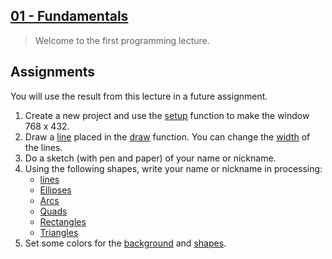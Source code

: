 ## [01 - Fundamentals](https://github.com/yrgo/gp20/blob/master/Programming%20Fundamentals/01%20-%20Fundamentals/README.md)
>Welcome to the first programming lecture.

## Assignments
You will use the result from this lecture in a future assignment.

1. Create a new project and use the [setup](https://processing.org/reference/setup_.html) function to make the window 768 x 432.
2. Draw a [line](https://processing.org/reference/line_.html) placed in the  [draw](https://processing.org/reference/draw_.html) function. You can change the [width](https://processing.org/reference/strokeWeight_.html) of the lines.
3. Do a sketch (with pen and paper) of your name or nickname.
4. Using the following shapes, write your name or nickname in processing:
    - [lines](https://processing.org/reference/line_.html)
    - [Ellipses](https://processing.org/reference/ellipse_.html)
    - [Arcs](https://processing.org/reference/arc_.html)
    - [Quads](https://processing.org/reference/quad_.html)
    - [Rectangles](https://processing.org/reference/rect_.html)
    - [Triangles](https://processing.org/reference/triangle_.html)
5. Set some colors for the [background](https://processing.org/reference/background_.html) and [shapes](https://processing.org/reference/fill_.html).